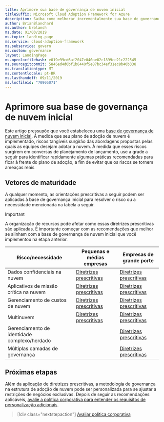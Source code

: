 ```yaml
---
title: Aprimore sua base de governança de nuvem inicial
titleSuffix: Microsoft Cloud Adoption Framework for Azure
description: Saiba como melhorar incrementalmente sua base de governança de nuvem inicial.
author: BrianBlanchard
ms.author: brblanch
ms.date: 01/03/2019
ms.topic: landing-page
ms.service: cloud-adoption-framework
ms.subservice: govern
ms.custom: governance
layout: LandingPage
ms.openlocfilehash: e019e99cd6af2047e040ae02c1899ce21c222545
ms.sourcegitcommit: 5846ed4d0bf1b6440f5e87bc34ef31ec8b40b338
ms.translationtype: MT
ms.contentlocale: pt-BR
ms.lasthandoff: 09/11/2019
ms.locfileid: "70906071"
---
```

# <a name="improve-your-initial-cloud-governance-foundation"></a>Aprimore sua base de governança de nuvem inicial

Este artigo pressupõe que você estabeleceu uma [base de governança de nuvem inicial](./getting-started.md). À medida que seu plano de adoção de nuvem é implementado, riscos tangíveis surgirão das abordagens propostas pelas quais as equipes desejam adotar a nuvem. À medida que esses riscos surgirem em conversas de planejamento de lançamento, use a grade a seguir para identificar rapidamente algumas práticas recomendadas para ficar à frente do plano de adoção, a fim de evitar que os riscos se tornem ameaças reais.

## <a name="maturity-vectors"></a>Vetores de maturidade

A qualquer momento, as orientações prescritivas a seguir podem ser aplicadas à base de governança inicial para resolver o risco ou a necessidade mencionada na tabela a seguir.

> [!IMPORTANT]
> A organização de recursos pode afetar como essas diretrizes prescritivas são aplicadas. É importante começar com as recomendações que melhor se alinham com a base de governança de nuvem inicial que você implementou na etapa anterior.

|Risco/necessidade | Pequenas e médias empresas | Empresas de grande porte |
|---|---|---|
|Dados confidenciais na nuvem|[Diretrizes prescritivas](./journeys/standard-enterprise/security-baseline-evolution.md)|[Diretrizes prescritivas](./journeys/complex-enterprise/security-baseline-evolution.md)|
|Aplicativos de missão crítica na nuvem|[Diretrizes prescritivas](./journeys/standard-enterprise/resource-consistency-evolution.md)|[Diretrizes prescritivas](./journeys/complex-enterprise/resource-consistency-evolution.md)|
|Gerenciamento de custos de nuvem|[Diretrizes prescritivas](./journeys/standard-enterprise/cost-management-evolution.md)|[Diretrizes prescritivas](./journeys/complex-enterprise/cost-management-evolution.md)|
|Multinuvem|[Diretrizes prescritivas](./journeys/standard-enterprise/multicloud-evolution.md)|[Diretrizes prescritivas](./journeys/complex-enterprise/multicloud-evolution.md)|
|Gerenciamento de identidade complexo/herdado|         |[Diretrizes prescritivas](./journeys/complex-enterprise/identity-baseline-evolution.md)|
|Múltiplas camadas de governança|         |[Diretrizes prescritivas](./journeys/complex-enterprise/multiple-layers-of-governance.md)|

## <a name="next-steps"></a>Próximas etapas

Além da aplicação de diretrizes prescritivas, a metodologia de governança na estrutura de adoção de nuvem pode ser personalizada para se ajustar a restrições de negócios exclusivas. Depois de seguir as recomendações aplicáveis, [avalie a política corporativa para entender os requisitos de personalização adicionais](./corporate-policy.md).

> [!div class="nextstepaction"]
> [Avaliar política corporativa](./corporate-policy.md)
